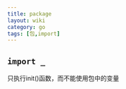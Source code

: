 ```yaml
---
title: package
layout: wiki
category: go
tags: [包,import]
---
```


## `import _`

只执行init()函数，而不能使用包中的变量